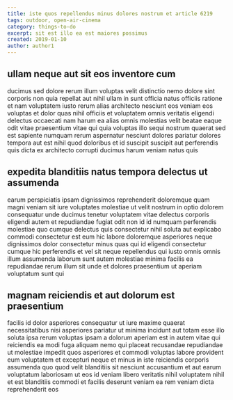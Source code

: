 ```yaml
---
title: iste quos repellendus minus dolores nostrum et article 6219
tags: outdoor, open-air-cinema
category: things-to-do
excerpt: sit est illo ea est maiores possimus
created: 2019-01-10
author: author1
---
```


## ullam neque aut sit eos inventore cum

ducimus sed dolore rerum illum voluptas velit distinctio nemo dolore sint corporis non quia repellat aut nihil ullam in sunt officia natus officiis ratione et nam voluptatem iusto rerum alias architecto nesciunt eos veniam eos voluptas et dolor quas nihil officiis et voluptatem omnis veritatis eligendi delectus occaecati nam harum ea alias omnis molestias velit beatae eaque odit vitae praesentium vitae qui quia voluptas illo sequi nostrum quaerat sed est sapiente numquam rerum aspernatur nesciunt dolores pariatur dolores tempora aut est nihil quod doloribus et id suscipit suscipit aut perferendis quis dicta ex architecto corrupti ducimus harum veniam natus quis

## expedita blanditiis natus tempora delectus ut assumenda

earum perspiciatis ipsam dignissimos reprehenderit doloremque quam magni veniam sit iure voluptates molestiae ut velit nostrum in optio dolorem consequatur unde ducimus tenetur voluptatem vitae delectus corporis eligendi autem et repudiandae fugiat odit non id id numquam perferendis molestiae quo cumque delectus quis consectetur nihil soluta aut explicabo commodi consectetur est eum hic labore doloremque asperiores neque dignissimos dolor consectetur minus quas qui id eligendi consectetur cumque hic perferendis et vel sit neque repellendus qui iusto omnis omnis illum assumenda laborum sunt autem molestiae minima facilis ea repudiandae rerum illum sit unde et dolores praesentium ut aperiam voluptatum sunt qui

## magnam reiciendis et aut dolorum est praesentium

facilis id dolor asperiores consequatur ut iure maxime quaerat necessitatibus nisi asperiores pariatur ut minima incidunt aut totam esse illo soluta ipsa rerum voluptas ipsam a dolorum aperiam est in autem vitae qui reiciendis ea modi fuga aliquam nemo qui placeat recusandae repudiandae ut molestiae impedit quos asperiores et commodi voluptas labore provident eum voluptatem et excepturi neque et minus in iste reiciendis corporis assumenda quo quod velit blanditiis sit nesciunt accusantium et aut earum voluptatum laboriosam ut eos id veniam libero veritatis nihil voluptatem nihil et est blanditiis commodi et facilis deserunt veniam ea rem veniam dicta reprehenderit eos
